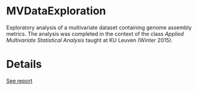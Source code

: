 # MVDataExploration

Exploratory analysis of a multivariate dataset containing genome
assembly metrics. The analysis was completed in the context of the
class *Applied Multivariate Statistical Analysis* taught at KU Leuven
(Winter 2015).

# Details

[See report](report/report.pdf)
